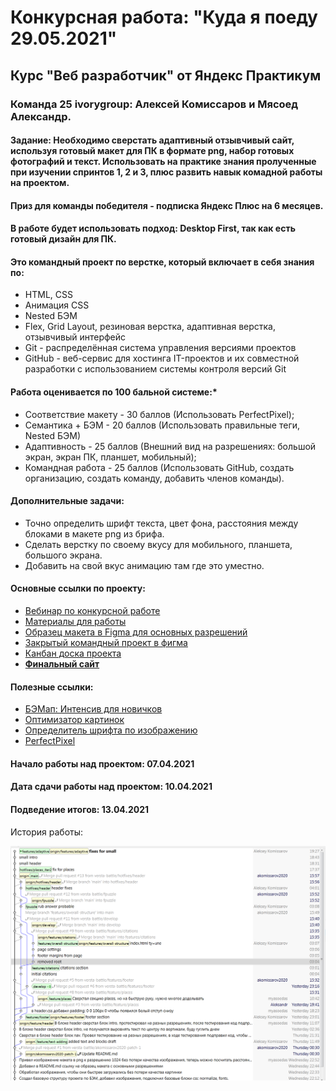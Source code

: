 # Конкурсная работа: "Куда я поеду 29.05.2021"

## Курс "Веб разработчик" от Яндекс Практикум

### Команда 25 ivorygroup: Алексей Комиссаров и Мясоед Александр.

#### Задание: Необходимо сверстать адаптивный отзывчивый сайт, используя готовый макет для ПК в формате png, набор готовых фотографий и текст. Использовать на практике знания пролученные при изучении спринтов 1, 2 и 3, плюс развить навык комадной работы на проектом.

#### Приз для команды победителя - подписка Яндекс Плюс на 6 месяцев.

#### В работе будет использовать подход: Desktop First, так как есть готовый дизайн для ПК.

#### Это командный проект по верстке, который включает в себя знания по:
* HTML, CSS
* Анимация CSS
* Nested БЭМ
* Flex, Grid Layout, резиновая верстка, адаптивная верстка, отзывчивый интерфейс
* Git - распределённая система управления версиями проектов
* GitHub - веб-сервис для хостинга IT-проектов и их совместной разработки с использованием системы контроля версий Git

#### Работа оценивается по 100 бальной системе:*
* Соответствие макету - 30 баллов (Использовать PerfectPixel);
* Семантика + БЭМ - 20 баллов (Использовать правильные теги, Nested БЭМ)
* Адаптивность - 25 баллов (Внешний вид на разрешениях: большой экран, экран ПК, планшет, мобильный);
* Командная работа - 25 баллов (Использовать GitHub, создать организацию, создать команду, добавить членов команды).

#### Дополнительные задачи:
* Точно определить шрифт текста, цвет фона, расстояния между блоками в макете png из брифа.
* Сделать верстку по своему вкусу для мобильного, планшета, большого экрана.
* Добавить на свой вкус анимацию там где это уместно.


#### Основные ссылки по проекту:
* [Вебинар по конкурсной работе](https://disk.yandex.ru/d/MzWZvFjIgo3OHQ)
* [Материалы для работы](https://disk.yandex.ru/d/BZA2TXjM6c-rnQ)
* [Образец макета в Figma для основных разрешений](https://www.figma.com/file/5S2WSbEFL6awjVWJ0NWL8Q/Sprint-3_-Russia-_-desktop-%2B-mobile?node-id=28503%3A0)
* [Закрытый командный проект в фигма](https://www.figma.com/file/1Yk6L2GjsBCv0ws0zfWk91/kuda-ya-poedu-29-5-20?node-id=0%3A1)
* [Канбан доска проекта](https://github.com/orgs/versta-battle/projects/1)
* [**Финальный сайт**](https://versta-battle.github.io/kuda-ya-poedu-29-5-20/)

#### Полезные ссылки:
* [БЭМап: Интенсив для новичков](https://www.youtube.com/watch?v=sX8xQrwk6ko)
* [Оптимизатор картинок](https://tinypng.com/)
* [Определитель шрифта по изображению](https://www.whatfontis.com/)
* [PerfectPixel](https://www.welldonecode.com/perfectpixel/)

#### Начало работы над проектом: 07.04.2021
#### Дата сдачи работы над проектом: 10.04.2021
#### Подведение итогов: 13.04.2021

История работы:

![Work tree](https://github.com/versta-battle/kuda-ya-poedu-29-5-20/blob/main/docs/history.PNG)
